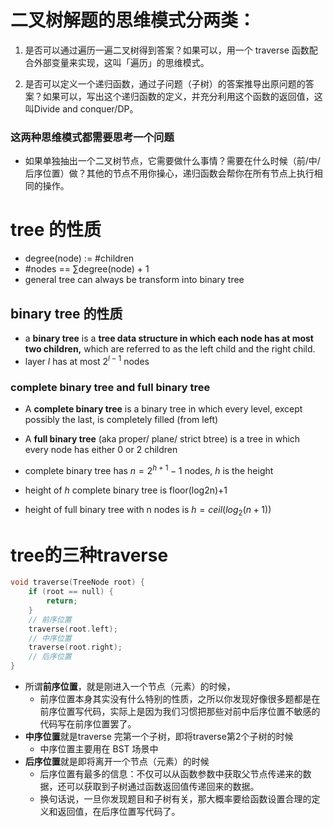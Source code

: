 # 二叉树解题的思维模式分两类：

1. 是否可以通过遍历一遍二叉树得到答案？如果可以，用一个 traverse 函数配合外部变量来实现，这叫「遍历」的思维模式。

2. 是否可以定义一个递归函数，通过子问题（子树）的答案推导出原问题的答案？如果可以，写出这个递归函数的定义，并充分利用这个函数的返回值，这叫Divide and conquer/DP。

### 这两种思维模式都需要思考一个问题
- 如果单独抽出一个二叉树节点，它需要做什么事情？需要在什么时候（前/中/后序位置）做？其他的节点不用你操心，递归函数会帮你在所有节点上执行相同的操作。


# tree 的性质
- degree(node) := \#children
- \#nodes == $\sum$degree(node) + 1
- general tree can always be transform into binary tree

## binary tree 的性质
- a **binary tree** is a **tree data structure in which each node has at most two children,** which are referred to as the left child and the right child.
- layer $l$ has at most $2^{l-1}$ nodes

### complete binary tree and full binary tree
- A **complete binary tree** is a binary tree in which every level, except possibly the last, is completely filled (from left)
- A **full binary tree** (aka proper/ plane/ strict btree) is a tree in which every node has either 0 or 2 children

- complete binary tree has $n = 2^{h+1}-1$ nodes, $h$ is the height
- height of $h$ complete binary tree is floor(log2n)+1

- height of full binary tree with n nodes is $h = ceil(log_2(n+1))$

# tree的三种traverse
```c++
void traverse(TreeNode root) {
    if (root == null) {
        return;
    }
    // 前序位置
    traverse(root.left);
    // 中序位置
    traverse(root.right);
    // 后序位置
}
```
- 所谓**前序位置**，就是刚进入一个节点（元素）的时候，
  - 前序位置本身其实没有什么特别的性质，之所以你发现好像很多题都是在前序位置写代码，实际上是因为我们习惯把那些对前中后序位置不敏感的代码写在前序位置罢了。
- **中序位置**就是traverse 完第一个子树，即将traverse第2个子树的时候
  - 中序位置主要用在 BST 场景中
- **后序位置**就是即将离开一个节点（元素）的时候
  - 后序位置有最多的信息：不仅可以从函数参数中获取父节点传递来的数据，还可以获取到子树通过函数返回值传递回来的数据。
  - 换句话说，一旦你发现题目和子树有关，那大概率要给函数设置合理的定义和返回值，在后序位置写代码了。